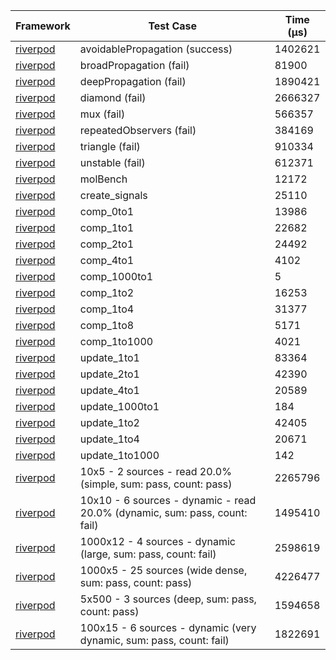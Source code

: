 | Framework | Test Case | Time (μs) |
| --- | --- | --- |
| [riverpod](https://github.com/rrousselGit/riverpod) | avoidablePropagation (success) | 1402621 |
| [riverpod](https://github.com/rrousselGit/riverpod) | broadPropagation (fail) | 81900 |
| [riverpod](https://github.com/rrousselGit/riverpod) | deepPropagation (fail) | 1890421 |
| [riverpod](https://github.com/rrousselGit/riverpod) | diamond (fail) | 2666327 |
| [riverpod](https://github.com/rrousselGit/riverpod) | mux (fail) | 566357 |
| [riverpod](https://github.com/rrousselGit/riverpod) | repeatedObservers (fail) | 384169 |
| [riverpod](https://github.com/rrousselGit/riverpod) | triangle (fail) | 910334 |
| [riverpod](https://github.com/rrousselGit/riverpod) | unstable (fail) | 612371 |
| [riverpod](https://github.com/rrousselGit/riverpod) | molBench | 12172 |
| [riverpod](https://github.com/rrousselGit/riverpod) | create_signals | 25110 |
| [riverpod](https://github.com/rrousselGit/riverpod) | comp_0to1 | 13986 |
| [riverpod](https://github.com/rrousselGit/riverpod) | comp_1to1 | 22682 |
| [riverpod](https://github.com/rrousselGit/riverpod) | comp_2to1 | 24492 |
| [riverpod](https://github.com/rrousselGit/riverpod) | comp_4to1 | 4102 |
| [riverpod](https://github.com/rrousselGit/riverpod) | comp_1000to1 | 5 |
| [riverpod](https://github.com/rrousselGit/riverpod) | comp_1to2 | 16253 |
| [riverpod](https://github.com/rrousselGit/riverpod) | comp_1to4 | 31377 |
| [riverpod](https://github.com/rrousselGit/riverpod) | comp_1to8 | 5171 |
| [riverpod](https://github.com/rrousselGit/riverpod) | comp_1to1000 | 4021 |
| [riverpod](https://github.com/rrousselGit/riverpod) | update_1to1 | 83364 |
| [riverpod](https://github.com/rrousselGit/riverpod) | update_2to1 | 42390 |
| [riverpod](https://github.com/rrousselGit/riverpod) | update_4to1 | 20589 |
| [riverpod](https://github.com/rrousselGit/riverpod) | update_1000to1 | 184 |
| [riverpod](https://github.com/rrousselGit/riverpod) | update_1to2 | 42405 |
| [riverpod](https://github.com/rrousselGit/riverpod) | update_1to4 | 20671 |
| [riverpod](https://github.com/rrousselGit/riverpod) | update_1to1000 | 142 |
| [riverpod](https://github.com/rrousselGit/riverpod) | 10x5 - 2 sources - read 20.0% (simple, sum: pass, count: pass) | 2265796 |
| [riverpod](https://github.com/rrousselGit/riverpod) | 10x10 - 6 sources - dynamic - read 20.0% (dynamic, sum: pass, count: fail) | 1495410 |
| [riverpod](https://github.com/rrousselGit/riverpod) | 1000x12 - 4 sources - dynamic (large, sum: pass, count: fail) | 2598619 |
| [riverpod](https://github.com/rrousselGit/riverpod) | 1000x5 - 25 sources (wide dense, sum: pass, count: pass) | 4226477 |
| [riverpod](https://github.com/rrousselGit/riverpod) | 5x500 - 3 sources (deep, sum: pass, count: pass) | 1594658 |
| [riverpod](https://github.com/rrousselGit/riverpod) | 100x15 - 6 sources - dynamic (very dynamic, sum: pass, count: fail) | 1822691 |
